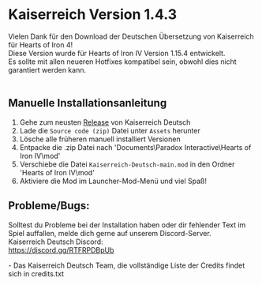 ﻿# Kaiserreich Version 1.4.3

Vielen Dank für den Download der Deutschen Übersetzung von Kaiserreich für Hearts of Iron 4!<br>
Diese Version wurde für Hearts of Iron IV Version 1.15.4 entwickelt.<br>
Es sollte mit allen neueren Hotfixes kompatibel sein, obwohl dies nicht garantiert werden kann.<br><br>

## Manuelle Installationsanleitung
1) Gehe zum neusten [Release](https://github.com/Kaiserreich-Deutsch/Kaiserreich-Deutsch/releases/latest) von Kaiserreich Deutsch
2) Lade die `Source code (zip)` Datei unter `Assets` herunter
3) Lösche alle früheren manuell installiert Versionen
4) Entpacke die .zip Datei nach 'Documents\Paradox Interactive\Hearts of Iron IV\mod'
5) Verschiebe die Datei `Kaiserreich-Deutsch-main.mod` in den Ordner 'Hearts of Iron IV\mod'
6) Aktiviere die Mod im Launcher-Mod-Menü und viel Spaß!

## Probleme/Bugs:
Solltest du Probleme bei der Installation haben oder dir fehlender Text im Spiel auffallen, melde dich gerne auf unserem Discord-Server.<br>
Kaiserreich Deutsch Discord:<br>
https://discord.gg/RTFRPDBpUb<br>

\- Das Kaiserreich Deutsch Team, die vollständige Liste der Credits findet sich in credits.txt
